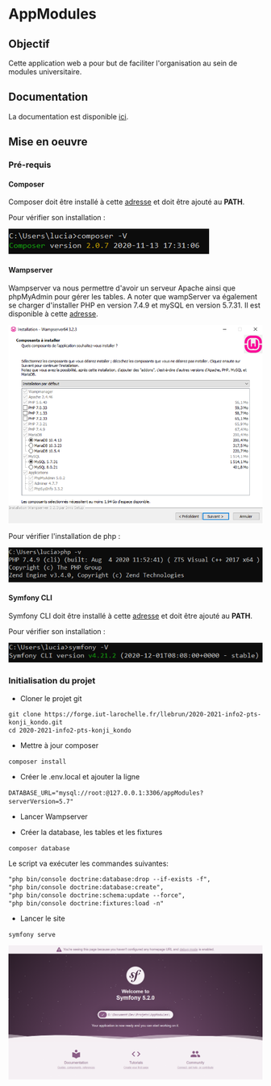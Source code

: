 # AppModules

## Objectif
Cette application web a pour but de faciliter l'organisation au sein de modules universitaire.

## Documentation
La documentation est disponible [ici](docs/index.md).

## Mise en oeuvre

### Pré-requis

#### Composer
Composer doit être installé à cette [adresse](https://getcomposer.org/download/) 
et doit être ajouté au **PATH**.

Pour vérifier son installation :

![alt text](ressources/composer_version.PNG "Test installation composer 'composer -V'")

#### Wampserver
Wampserver va nous permettre d'avoir un serveur Apache ainsi que phpMyAdmin pour gérer
les tables. A noter que wampServer va également se charger d'installer PHP en version 7.4.9 
et mySQL en version 5.7.31. Il est disponible à cette [adresse](https://www.wampserver.com/#download-wrapper).

![alt text](ressources/wamp_install.PNG "PHP 7.4.9 Mysql 5.7.31 wampserver")

Pour vérifier l'installation de php :

![alt text](ressources/php_version.PNG "Test installation php 'php --v'")

#### Symfony CLI
Symfony CLI doit être installé à cette [adresse](https://symfony.com/download) 
et doit être ajouté au **PATH**.

Pour vérifier son installation :

![alt text](ressources/symfony_version.PNG "Test installation symfony 'symfony -V'")

### Initialisation du projet

- Cloner le projet git

```
git clone https://forge.iut-larochelle.fr/llebrun/2020-2021-info2-pts-konji_kondo.git
cd 2020-2021-info2-pts-konji_kondo
```

- Mettre à jour composer

``
composer install
``

- Créer le .env.local et ajouter la ligne

``
DATABASE_URL="mysql://root:@127.0.0.1:3306/appModules?serverVersion=5.7"
``

- Lancer Wampserver

- Créer la database, les tables et les fixtures

``
composer database
``

Le script va exécuter les commandes suivantes:

```
"php bin/console doctrine:database:drop --if-exists -f",
"php bin/console doctrine:database:create",
"php bin/console doctrine:schema:update --force",
"php bin/console doctrine:fixtures:load -n"
```

- Lancer le site

``
symfony serve
`` 

![alt text](ressources/symfony_accueil.PNG "Logo Title Text 1")
